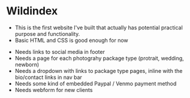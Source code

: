 # Wildindex
- This is the first website I've built that actually has potential practical purpose and functionality.
- Basic HTML and CSS is good enough for now
* Needs links to social media in footer
* Needs a page for each photograhy package type (protrait, wedding, newborn)
* Needs a dropdown with links to package type pages, inline with the bio/contact links in nav bar
* Needs some kind of embedded Paypal / Venmo payment method
* Needs webform for new clients
